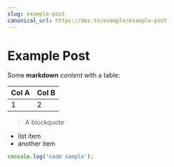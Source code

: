 ```yaml
---
slug: example-post
canonical_url: https://dev.to/example/example-post
---
```


# Example Post

Some **markdown** _content_ with a table:

| Col A | Col B |
| - | - |
| 1 | 2 |

> A blockquote

- list item
- another item

```js
console.log('code sample');
```
